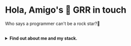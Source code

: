<h1>Hola, Amigo's 👋 GRR in touch</h1>
<p>Who says a programmer can't be a rock star?🎸</p></br>

<details>
<summary><b>Find out about me and my stack.</b></summary>
</br>

![Header](https://capsule-render.vercel.app/api?type=waving&color=0:FF5F6D,100:FFC371&height=250&section=header&text=Welcome&fontSize=60&animation=fadeIn&fontAlignY=40)

## 🚀 About me
 

<section>
  <h2>Technology and tool's</h2>
    <h3>Programming language</h3>
     <img src="https://cdn.jsdelivr.net/gh/devicons/devicon/icons/python/python-original.svg" width="50" height="50"/>
     <img src="https://cdn.jsdelivr.net/gh/devicons/devicon/icons/javascript/javascript-original.svg" width="50" height="50"/> 
     <img src="https://cdn.jsdelivr.net/gh/devicons/devicon/icons/typescript/typescript-original.svg" width="50" height="50"/> 
     <img src="https://cdn.jsdelivr.net/gh/devicons/devicon/icons/php/php-original.svg" width="50" height="50"/>
    <h3>Frontend</h3>
     <img src="https://cdn.jsdelivr.net/gh/devicons/devicon/icons/react/react-original.svg" width="50" height="50"/> 
     <img src="https://cdn.jsdelivr.net/gh/devicons/devicon/icons/vuejs/vuejs-original.svg" width="50" height="50"/> 
     <img src="https://cdn.jsdelivr.net/gh/devicons/devicon/icons/nextjs/nextjs-original.svg" width="50" height="50"/>
     <img src="https://cdn.jsdelivr.net/gh/devicons/devicon/icons/tailwindcss/tailwindcss-original.svg" width="50" height="50"/>
     <img src="https://cdn.jsdelivr.net/gh/devicons/devicon/icons/jquery/jquery-original.svg" width="50" height="50"/>
     <img src="https://cdn.jsdelivr.net/gh/devicons/devicon/icons/bootstrap/bootstrap-original.svg" width="50" height="50"/>
    <h3>Backend</h3>
     <img src="https://cdn.jsdelivr.net/gh/devicons/devicon/icons/nodejs/nodejs-original.svg" width="50" height="50"/> 
     <img src="https://img.icons8.com/?size=100&id=2ZOaTclOqD4q&format=png&color=000000" width="50" height="50" style="background-color: #fff; border-radius: 5px; padding: 5px;"/>
     <img src="https://cdn.jsdelivr.net/gh/devicons/devicon/icons/django/django-plain.svg" width="50" height="50"/> 
     <img src="https://img.icons8.com/?size=100&id=qfQaIYKX23qY&format=png&color=000000" width="50" height="50"/>
    <h3>Data base</h3>
     <img src="https://cdn.jsdelivr.net/gh/devicons/devicon/icons/postgresql/postgresql-original.svg" width="50" height="50"/> 
     <img src="https://cdn.jsdelivr.net/gh/devicons/devicon/icons/mysql/mysql-original.svg" width="50" height="50"/> 
     <img src="https://cdn.jsdelivr.net/gh/devicons/devicon/icons/sqlite/sqlite-original.svg" width="50" height="50"/>
     <img src="https://cdn.jsdelivr.net/gh/devicons/devicon/icons/mongodb/mongodb-original.svg" width="50" height="50"/>
    <h3>Tool's</h3>
     <img src="https://cdn.jsdelivr.net/gh/devicons/devicon/icons/vscode/vscode-original.svg" width="50" height="50"/> 
     <img src="https://cdn.jsdelivr.net/gh/devicons/devicon/icons/linux/linux-original.svg" width="50" height="50"/> 
     <img src="https://cdn.jsdelivr.net/gh/devicons/devicon/icons/docker/docker-original.svg" width="50" height="50"/>
     <img src="https://www.phpmyadmin.net/static/images/logo.png" width="50" height="50"/>
     <img src="https://cdn.jsdelivr.net/gh/devicons/devicon/icons/telegram/telegram-original.svg" width="50" height="50"/>
     <img src="https://cdn.jsdelivr.net/gh/devicons/devicon/icons/discord/discord-original.svg" width="50" height="50"/>
     <img src="https://cdn.jsdelivr.net/gh/devicons/devicon/icons/tensorflow/tensorflow-original.svg" width="50" height="50"/>
     <img src="https://cdn.jsdelivr.net/gh/devicons/devicon/icons/vitejs/vitejs-original.svg" width="50" height="50"/>
     <img src="https://cdn.jsdelivr.net/gh/devicons/devicon/icons/npm/npm-original-wordmark.svg" width="50" height="50"/>
     <img src="https://cdn.jsdelivr.net/gh/devicons/devicon/icons/git/git-original.svg" width="50" height="50"/>
     <img src="https://cdn.jsdelivr.net/gh/devicons/devicon/icons/github/github-original.svg" width="50" height="50"/>
     <img src="https://cdn.jsdelivr.net/gh/devicons/devicon/icons/figma/figma-original.svg" width="50" height="50"/>
     <img src="https://www.svgrepo.com/show/303184/adobe-illustrator-cc-logo.svg" width="50" height="50"/>
     <img src="https://www.svgrepo.com/show/373968/photoshop.svg" width="50" height="50"/>
     <img src="https://cdn.jsdelivr.net/gh/devicons/devicon/icons/nginx/nginx-original.svg" width="50" height="50"/>
     <img src="https://cdn.jsdelivr.net/gh/devicons/devicon/icons/apache/apache-original.svg" width="50" height="50"/>
    <h3>What i am learning now</h3>
     <img src="https://cdn.jsdelivr.net/gh/devicons/devicon/icons/cplusplus/cplusplus-original.svg" width="50" height="50"/> 
     <img src="https://cdn.jsdelivr.net/gh/devicons/devicon/icons/go/go-original.svg" width="50" height="50"/>
     <img src="https://cdn.jsdelivr.net/gh/devicons/devicon/icons/electron/electron-original.svg" width="50" height="50"/>
     <img src="https://cdn.jsdelivr.net/gh/devicons/devicon/icons/prisma/prisma-original.svg" width="50" height="50"/>
     <img src="https://cdn.jsdelivr.net/gh/devicons/devicon/icons/nestjs/nestjs-plain.svg" width="50" height="50"/>
     <img src="https://cdn.jsdelivr.net/gh/devicons/devicon/icons/java/java-original.svg" width="50" height="50"/>
     <img src="https://cdn.jsdelivr.net/gh/devicons/devicon/icons/csharp/csharp-original.svg" width="50" height="50"/>
</section>



## 📊 My GitHub stats

![GitHub stats](https://github-readme-stats.vercel.app/api?username=GammaGRR&show_icons=true&theme=tokyo-night)

## My Top Language's

![Top Langs](https://github-readme-stats.vercel.app/api/top-langs/?username=GammaGRR&layout=compact&theme=tokyonight)

## 📈 Activity

<img src="https://github-readme-activity-graph.vercel.app/graph?username=GammaGRR&theme=tokyo-night" width="85%">

![Footer](https://capsule-render.vercel.app/api?type=waving&color=gradient&height=120&section=footer)


</details>
